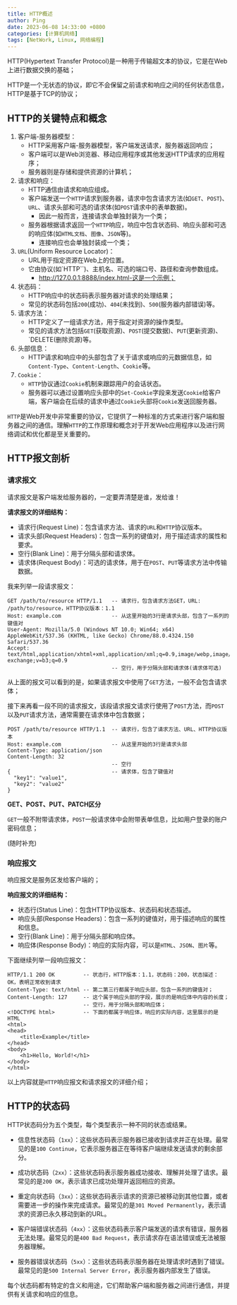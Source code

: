 ```yaml
---
title: HTTP概述
author: Ping
date: 2023-06-08 14:33:00 +0800
categories: [计算机网络]
tags: [NetWork, Linux, 网络编程]
---
```


HTTP(Hypertext Transfer Protocol)是一种用于传输超文本的协议，它是在Web上进行数据交换的基础；

HTTP是一个无状态的协议，即它不会保留之前请求和响应之间的任何状态信息，HTTP是基于TCP的协议；

## HTTP的关键特点和概念

1. 客户端-服务器模型：
   - HTTP采用客户端-服务器模型，客户端发送请求，服务器返回响应；
   - 客户端可以是Web浏览器、移动应用程序或其他发送HTTP请求的应用程序；
   - 服务器则是存储和提供资源的计算机；
2. 请求和响应：
   - HTTP通信由请求和响应组成。
   - 客户端发送一个`HTTP`请求到服务器，请求中包含请求方法(如`GET`、`POST`)、`URL`、请求头部和可选的请求体(如`POST`请求中的表单数据)。
     - 因此一般而言，连接请求会单独封装为一个类；
   - 服务器根据请求返回一个`HTTP`响应，响应中包含状态码、响应头部和可选的响应体(如`HTML文档`、`图像`、`JSON`等)。
     - 连接响应也会单独封装成一个类；
3. `URL`(Uniform Resource Locator)：
   - URL用于指定资源在Web上的位置。
   - 它由协议(如`HTTP``)、主机名、可选的端口号、路径和查询参数组成。
     - http://127.0.0.1:8888/index.html-这是一个示例；
4. 状态码：
   - HTTP响应中的状态码表示服务器对请求的处理结果；
   - 常见的状态码包括`200`(成功)、`404`(未找到)、`500`(服务器内部错误)等。
5. 请求方法：
   - HTTP定义了一组请求方法，用于指定对资源的操作类型。
   - 常见的请求方法包括`GET`(获取资源)、`POST`(提交数据)、`PUT`(更新资源)、`DELETE(删除资源)等。
6. 头部信息：
   - HTTP请求和响应中的头部包含了关于请求或响应的元数据信息，如`Content-Type`、`Content-Length`、`Cookie`等。
7. `Cookie`：
   - `HTTP`协议通过`Cookie`机制来跟踪用户的会话状态。
   - 服务器可以通过设置响应头部中的`Set-Cookie`字段来发送`Cookie`给客户端，客户端会在后续的请求中通过`Cookie`头部将`Cookie`发送回服务器。

`HTTP`是Web开发中非常重要的协议，它提供了一种标准的方式来进行客户端和服务器之间的通信。理解`HTTP`的工作原理和概念对于开发Web应用程序以及进行网络调试和优化都是至关重要的。

## HTTP报文剖析

### 请求报文

请求报文是客户端发给服务器的，一定要弄清楚是谁，发给谁！

**请求报文的详细结构：**

- 请求行(Request Line)：包含请求方法、请求的`URL`和`HTTP`协议版本。
- 请求头部(Request Headers)：包含一系列的键值对，用于描述请求的属性和要求。
- 空行(Blank Line)：用于分隔头部和请求体。
- 请求体(Request Body)：可选的请求体，用于在`POST`、`PUT`等请求方法中传输数据。

我来列举一段请求报文：

```
GET /path/to/resource HTTP/1.1   -- 请求行，包含请求方法GET，URL: /path/to/resource，HTTP协议版本：1.1
Host: example.com                -- 从这里开始的3行是请求头部，包含了一系列的键值对
User-Agent: Mozilla/5.0 (Windows NT 10.0; Win64; x64) AppleWebKit/537.36 (KHTML, like Gecko) Chrome/88.0.4324.150 Safari/537.36
Accept: text/html,application/xhtml+xml,application/xml;q=0.9,image/webp,image/apng,*/*;q=0.8,application/signed-exchange;v=b3;q=0.9
                                 -- 空行，用于分隔头部和请求体(请求体可选)
```

从上面的报文可以看到的是，如果请求报文中使用了`GET`方法，一般不会包含请求体；

接下来再看一段不同的请求报文，该段请求报文请求行使用了`POST`方法，而`POST`以及`PUT`请求方法，通常需要在请求体中包含数据；

```
POST /path/to/resource HTTP/1.1  -- 请求行，包含了请求方法、URL、HTTP协议版本
Host: example.com                -- 从这里开始的3行是请求头部
Content-Type: application/json
Content-Length: 32
                                 -- 空行
{                                -- 请求体，包含了键值对
  "key1": "value1",
  "key2": "value2"
}
```

**GET、POST、PUT、PATCH区分**

`GET`一般不附带请求体，`POST`一般请求体中会附带表单信息，比如用户登录的账户密码信息；

(随时补充)

### 响应报文

响应报文是服务区发给客户端的；

**响应报文的详细结构：**

- 状态行(Status Line)：包含HTTP协议版本、状态码和状态描述。
- 响应头部(Response Headers)：包含一系列的键值对，用于描述响应的属性和信息。
- 空行(Blank Line)：用于分隔头部和响应体。
- 响应体(Response Body)：响应的实际内容，可以是`HTML`、`JSON`、`图片`等。

下面继续列举一段响应报文：

```
HTTP/1.1 200 OK         -- 状态行，HTTP版本：1.1，状态码：200，状态描述：OK，表明正常收到请求
Content-Type: text/html	-- 第二第三行都属于响应头部，包含一系列的键值对；
Content-Length: 127     -- 这个属于响应头部的字段，展示的是响应体中内容的长度；
                        -- 空行，用于分隔头部和响应体；
<!DOCTYPE html>         -- 下面的都属于响应体，响应的实际内容，这里展示的是HTML
<html>
<head>
    <title>Example</title>
</head>
<body>
    <h1>Hello, World!</h1>
</body>
</html>
```

以上内容就是`HTTP`响应报文和请求报文的详细介绍；

## HTTP的状态码

HTTP状态码分为五个类型，每个类型表示一种不同的状态或结果。

- 信息性状态码（`1xx`）：这些状态码表示服务器已接收到请求并正在处理。最常见的是`100 Continue`，它表示服务器正在等待客户端继续发送请求的剩余部分。

- 成功状态码（`2xx`）：这些状态码表示服务器成功接收、理解并处理了请求。最常见的是`200 OK`，表示请求已成功处理并返回相应的资源。

- 重定向状态码（`3xx`）：这些状态码表示请求的资源已被移动到其他位置，或者需要进一步的操作来完成请求。最常见的是`301 Moved Permanently`，表示请求的资源已永久移动到新的URL。

- 客户端错误状态码（`4xx`）：这些状态码表示客户端发送的请求有错误，服务器无法处理。最常见的是`400 Bad Request`，表示请求存在语法错误或无法被服务器理解。

- 服务器错误状态码（`5xx`）：这些状态码表示服务器在处理请求时遇到了错误。最常见的是`500 Internal Server Error`，表示服务器内部发生了错误。

每个状态码都有特定的含义和用途，它们帮助客户端和服务器之间进行通信，并提供有关请求和响应的信息。
